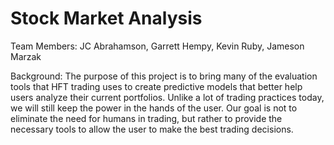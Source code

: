 # Stock Market Analysis

Team Members: JC Abrahamson, Garrett Hempy, Kevin Ruby, Jameson Marzak

Background: The purpose of this project is to bring many of the evaluation tools that HFT trading uses to create predictive models that better help users analyze their current portfolios. Unlike a lot of trading practices today, we will still keep the power in the hands of the user. Our goal is not to eliminate the need for humans in trading, but rather to provide the necessary tools to allow the user to make the best trading decisions.
